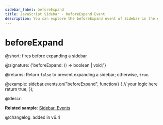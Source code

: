 ```yaml
---
sidebar_label: beforeExpand
title: JavaScript Sidebar - beforeExpand Event 
description: You can explore the beforeExpand event of Sidebar in the documentation of the DHTMLX JavaScript UI library. Browse developer guides and API reference, try out code examples and live demos, and download a free 30-day evaluation version of DHTMLX Suite.
---
```


# beforeExpand

@short: fires before expanding a sidebar

@signature: {'beforeExpand: () => boolean | void;'}

@returns:
Return `false` to prevent expanding a sidebar; otherwise, `true`.

@example:
sidebar.events.on("beforeExpand", function() {
    // your logic here
    return true;
});

@descr:

**Related sample**: [Sidebar. Events](https://snippet.dhtmlx.com/qfddiu3i)

@changelog: added in v6.4

[comment]: # (@related: sidebar/events.md)
